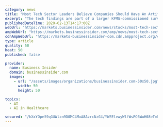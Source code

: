 ```yaml
---
category: news
title: "Most Tech Sector Leaders Believe Companies Should Have An Artificial Intelligence Ethics Policy: KPMG Report"
excerpt: "The tech findings are part of a larger KPMG-commissioned survey of 751 business decision-makers across five sectors, technology, transportation, retail, healthcare, and financial services. [Read KPMG's new report: https://advisory.kpmg.us/content/dam/advisory/en/pdfs/2020/technology-living-in-an-ai-world.pdf] \"Companies that are embedding AI ..."
publishedDateTime: 2020-02-13T14:17:00Z
webUrl: "https://markets.businessinsider.com/news/stocks/most-tech-sector-leaders-believe-companies-should-have-an-artificial-intelligence-ethics-policy-kpmg-report-1028903421"
ampWebUrl: "https://markets.businessinsider.com/amp/news/most-tech-sector-leaders-believe-companies-should-have-an-artificial-intelligence-ethics-policy-kpmg-report-1028903421"
cdnAmpWebUrl: "https://markets-businessinsider-com.cdn.ampproject.org/c/s/markets.businessinsider.com/amp/news/most-tech-sector-leaders-believe-companies-should-have-an-artificial-intelligence-ethics-policy-kpmg-report-1028903421"
type: article
quality: 50
heat: 50
published: false

provider:
  name: Business Insider
  domain: businessinsider.com
  images:
    - url: "/assets/images/organizations/businessinsider.com-50x50.jpg"
      width: 50
      height: 50

topics:
  - AI
  - AI in Healthcare

secured: "/hXxYOpeS9qGUWlzn9D0MC4MxA8AzrcNzG4/YWEElewyWlfWsFC6WuH08eTmkmnCuhOtEWy1y2/V6FyoY0Po6SQ1H6z+jJVO1SR8bVWRxb2NsRE3goF4b7ftX9vJnYqp/+AwPd0yXDA9HFVeKz1iCcmg56qjTBKLynBYMp5qcsd2deilTOYJodvndBCaXaSNe0VDpKDkRH24fzbhS29L+lF2HPp8fw4h99gxiOREZ2AWHyLx/3i4wMtEsEXdePSbDt+G2jOX4NWlT+k3Noo7XBgPyMqzBHA/DJJQPkFUudo9nNjxnztnGCQM3DFvKbK0jvQonmPmoKEBhvAvAlc5ukQXGBA+lVdRetj+1PIbAAQ/44/SL1Fb+EgxYGIrQ5iTGT+PwG+4clYb9i+INRr537m0F1qF8dLcEyiKgXh06kHE8Y5qME1Ete94iWqWt03eVqez4I698hYa6Q/7c4LsflDvlM/OJ93AW/S+YVfRb8E=;V3eOW/F7D+ncSMIU8TO0Mg=="
---
```



